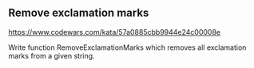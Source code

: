 ## Remove exclamation marks


https://www.codewars.com/kata/57a0885cbb9944e24c00008e


Write function RemoveExclamationMarks which removes all exclamation marks from a given string.
